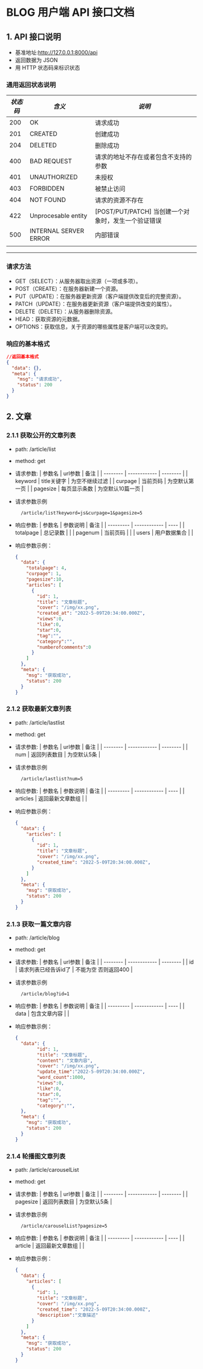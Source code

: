 # BLOG 用户端 API 接口文档

## 1. API 接口说明

- 基准地址:http://127.0.0.1:8000/api
- 返回数据为 JSON
- 用 HTTP 状态码来标识状态

### 通用返回状态说明

| _状态码_ | _含义_                | _说明_                                              |
| -------- | --------------------- | --------------------------------------------------- |
| 200      | OK                    | 请求成功                                            |
| 201      | CREATED               | 创建成功                                            |
| 204      | DELETED               | 删除成功                                            |
| 400      | BAD REQUEST           | 请求的地址不存在或者包含不支持的参数                |
| 401      | UNAUTHORIZED          | 未授权                                              |
| 403      | FORBIDDEN             | 被禁止访问                                          |
| 404      | NOT FOUND             | 请求的资源不存在                                    |
| 422      | Unprocesable entity   | [POST/PUT/PATCH] 当创建一个对象时，发生一个验证错误 |
| 500      | INTERNAL SERVER ERROR | 内部错误                                            |
|          |                       |                                                     |

---

### 请求方法

- GET（SELECT）：从服务器取出资源（一项或多项）。
- POST（CREATE）：在服务器新建一个资源。
- PUT（UPDATE）：在服务器更新资源（客户端提供改变后的完整资源）。
- PATCH（UPDATE）：在服务器更新资源（客户端提供改变的属性）。
- DELETE（DELETE）：从服务器删除资源。
- HEAD：获取资源的元数据。
- OPTIONS：获取信息，关于资源的哪些属性是客户端可以改变的。

### 响应的基本格式

```json
//返回基本格式
{
  "data": {},
  "meta": {
    "msg": "请求成功",
    "status": 200
  }
}
```

## 2. 文章

### 2.1.1 获取公开的文章列表

- path: /article/list
- method: get
- 请求参数:
  | 参数名   | url参数     | 备注     |
  | -------- | ------------ | -------- |
  | keyword    |  title关键字 | 为空不继续过滤 |
  | curpage  | 当前页码     | 为空默认第一页 |
  | pagesize | 每页显示条数 | 为空默认10篇一页 |
- 请求参数示例
  ```
    /article/list?keyword=js&curpage=1&pagesize=5
  ```

- 响应参数:
  | 参数名    | 参数说明     | 备注 |
  | --------- | ------------ | ---- |
  | totalpage | 总记录数     |      |
  | pagenum   | 当前页码     |      |
  | users     | 用户数据集合 |      |
- 响应参数示例：
  ```json
  {
    "data": {
      "totalpage": 4,
      "curpage": 1,
      "pagesize":10,
      "articles": [
        {
          "id": 1,
          "title": "文章标题",
          "cover": "/img/xx.png",
          "created_at": "2022-5-09T20:34:00.000Z",
          "views":0,
          "like":0,
          "star":0,
          "tag":"",
          "category":"",
          "numberofcomments":0
        }
      ]
    },
    "meta": {
      "msg": "获取成功",
      "status": 200
    }
  }
  ```

### 2.1.2 获取最新文章列表

- path: /article/lastlist
- method: get
- 请求参数:
  | 参数名   | url参数     | 备注     |
  | -------- | ------------ | -------- |
  | num    |   返回列表数目 | 为空默认5条 |
- 请求参数示例
  ```
    /article/lastlist?num=5
  ```

- 响应参数:
  | 参数名    | 参数说明     | 备注 |
  | --------- | ------------ | ---- |
  | articles | 返回最新文章数组 |      |
- 响应参数示例：
  ```json
  {
    "data": {
      "articles": [
        {
          "id": 1,
          "title": "文章标题",
          "cover": "/img/xx.png",
          "created_time": "2022-5-09T20:34:00.000Z",
        }
      ]
    },
    "meta": {
      "msg": "获取成功",
      "status": 200
    }
  }
  ```

### 2.1.3 获取一篇文章内容
- path: /article/blog
- method: get
- 请求参数:
  | 参数名   | url参数     | 备注     |
  | -------- | ------------ | -------- |
  | id    |  请求列表已经告诉id了 | 不能为空 否则返回400 |
- 请求参数示例
  ```
    /article/blog?id=1
  ```

- 响应参数:
  | 参数名    | 参数说明     | 备注 |
  | --------- | ------------ | ---- |
  | data | 包含文章内容     |      |
- 响应参数示例：
  ```json
  {
    "data": {
          "id": 1,
          "title": "文章标题",
          "content": "文章内容",
          "cover": "/img/xx.png",
          "update_time":"2022-5-09T20:34:00.000Z",
          "word_count":1000,
          "views":0,
          "like":0,
          "star":0,
          "tag":"",
          "category":"",
    },
    "meta": {
      "msg": "获取成功",
      "status": 200
    }
  }
  ```


### 2.1.4 轮播图文章列表
- path: /article/carouselList
- method: get
- 请求参数:
  | 参数名   | url参数     | 备注     |
  | -------- | ------------ | -------- |
  | pagesize    |   返回列表数目 | 为空默认5条 |
- 请求参数示例
  ```
    /article/carouselList?pagesize=5
  ```

- 响应参数:
  | 参数名    | 参数说明     | 备注 |
  | --------- | ------------ | ---- |
  | article | 返回最新文章数组 |      |
- 响应参数示例：
  ```json
  {
    "data": {
      "articles": [
        {
          "id": 1,
          "title": "文章标题",
          "cover": "/img/xx.png",
          "created_time": "2022-5-09T20:34:00.000Z",
          "description":"文章描述"
        }
      ]
    },
    "meta": {
      "msg": "获取成功",
      "status": 200
    }
  }
  ```